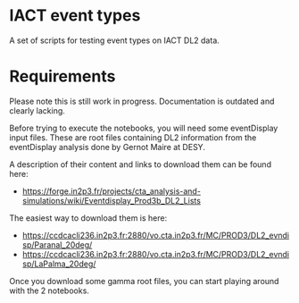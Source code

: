 # IACT event types

A set of scripts for testing event types on IACT DL2 data.

# Requirements

Please note this is still work in progress. Documentation is outdated and clearly lacking.

Before trying to execute the notebooks, you will need some eventDisplay input files. These are root files containing DL2 information from the eventDisplay analysis done by Gernot Maire at DESY.

A description of their content and links to download them can be found here:
* https://forge.in2p3.fr/projects/cta_analysis-and-simulations/wiki/Eventdisplay_Prod3b_DL2_Lists

The easiest way to download them is here:
* https://ccdcacli236.in2p3.fr:2880/vo.cta.in2p3.fr/MC/PROD3/DL2_evndisp/Paranal_20deg/
* https://ccdcacli236.in2p3.fr:2880/vo.cta.in2p3.fr/MC/PROD3/DL2_evndisp/LaPalma_20deg/

Once you download some gamma root files, you can start playing around with the 2 notebooks.


